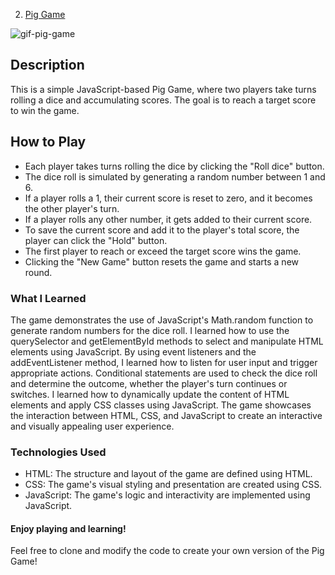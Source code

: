 2. [Pig Game](https://github.com/MarcinSoltysik/practice-js/tree/main/02-pig-game)
  
![gif-pig-game](https://github.com/MarcinSoltysik/practice-js/assets/78354700/3848b817-480e-4aa2-8f11-3a415193c0d0)

## Description
This is a simple JavaScript-based Pig Game, where two players take turns rolling a dice and accumulating scores. 
The goal is to reach a target score to win the game.


## How to Play
- Each player takes turns rolling the dice by clicking the "Roll dice" button.
- The dice roll is simulated by generating a random number between 1 and 6.
- If a player rolls a 1, their current score is reset to zero, and it becomes the other player's turn. 
- If a player rolls any other number, it gets added to their current score. 
- To save the current score and add it to the player's total score, the player can click the "Hold" button. 
- The first player to reach or exceed the target score wins the game. 
- Clicking the "New Game" button resets the game and starts a new round.


### What I Learned
The game demonstrates the use of JavaScript's Math.random function to generate random numbers for the dice roll. 
I learned how to use the querySelector and getElementById methods to select and manipulate HTML elements using JavaScript. 
By using event listeners and the addEventListener method, I learned how to listen for user input and trigger appropriate actions. 
Conditional statements are used to check the dice roll and determine the outcome, whether the player's turn continues or switches. 
I learned how to dynamically update the content of HTML elements and apply CSS classes using JavaScript. 
The game showcases the interaction between HTML, CSS, and JavaScript to create an interactive and visually appealing user experience.


### Technologies Used
- HTML: The structure and layout of the game are defined using HTML. 
- CSS: The game's visual styling and presentation are created using CSS. 
- JavaScript: The game's logic and interactivity are implemented using JavaScript. 


#### Enjoy playing and learning!
Feel free to clone and modify the code to create your own version of the Pig Game! 
